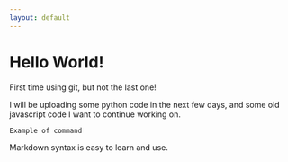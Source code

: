 ```yaml
---
layout: default
---
```

# Hello World!

First time using git, but not the last one!

I will be uploading some python code in the next few days, and some old javascript code I want to continue working on.

    Example of command
  
Markdown syntax is easy to learn and use.
